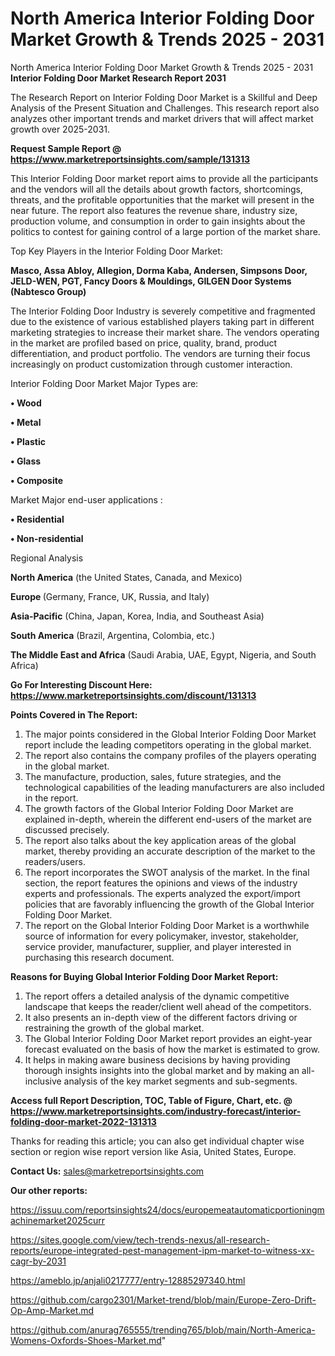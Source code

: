 # North America Interior Folding Door Market Growth & Trends 2025 - 2031
North America Interior Folding Door Market Growth & Trends 2025 - 2031
<strong>Interior Folding Door Market Research Report 2031</strong>

The Research Report on Interior Folding Door Market is a Skillful and Deep Analysis of the Present Situation and Challenges. This research report also analyzes other important trends and market drivers that will affect market growth over 2025-2031.

<strong>Request Sample Report @ <a href=https://www.marketreportsinsights.com/sample/131313>https://www.marketreportsinsights.com/sample/131313</a></strong>

This Interior Folding Door market report aims to provide all the participants and the vendors will all the details about growth factors, shortcomings, threats, and the profitable opportunities that the market will present in the near future. The report also features the revenue share, industry size, production volume, and consumption in order to gain insights about the politics to contest for gaining control of a large portion of the market share.

Top Key Players in the Interior Folding Door Market:

<strong>Masco, Assa Abloy, Allegion, Dorma Kaba, Andersen, Simpsons Door, JELD-WEN, PGT, Fancy Doors & Mouldings, GILGEN Door Systems (Nabtesco Group)</strong>

The Interior Folding Door Industry is severely competitive and fragmented due to the existence of various established players taking part in different marketing strategies to increase their market share. The vendors operating in the market are profiled based on price, quality, brand, product differentiation, and product portfolio. The vendors are turning their focus increasingly on product customization through customer interaction.

Interior Folding Door Market Major Types are:

<strong>• Wood

• Metal

• Plastic

• Glass

• Composite</strong>

Market Major end-user applications :

<strong>• Residential

• Non-residential</strong>

Regional Analysis

</u><strong><b>North America</b></strong> (the United States, Canada, and Mexico)

<strong><b>Europe </b></strong>(Germany, France, UK, Russia, and Italy)

<strong><b>Asia-Pacific</b></strong> (China, Japan, Korea, India, and Southeast Asia)

<strong><b>South America</b></strong> (Brazil, Argentina, Colombia, etc.)

<strong><b>The Middle East and Africa</b></strong> (Saudi Arabia, UAE, Egypt, Nigeria, and South Africa)

<strong>Go For Interesting Discount Here: <a href=https://www.marketreportsinsights.com/discount/131313>https://www.marketreportsinsights.com/discount/131313</a></strong>

<strong>Points Covered in The Report:</strong>
<ol>
  <li>The major points considered in the Global Interior Folding Door Market report include the leading competitors operating in the global market.</li>
  <li>The report also contains the company profiles of the players operating in the global market.</li>
  <li>The manufacture, production, sales, future strategies, and the technological capabilities of the leading manufacturers are also included in the report.</li>
  <li>The growth factors of the Global Interior Folding Door Market are explained in-depth, wherein the different end-users of the market are discussed precisely.</li>
  <li>The report also talks about the key application areas of the global market, thereby providing an accurate description of the market to the readers/users.</li>
  <li>The report incorporates the SWOT analysis of the market. In the final section, the report features the opinions and views of the industry experts and professionals. The experts analyzed the export/import policies that are favorably influencing the growth of the Global Interior Folding Door Market.</li>
  <li>The report on the Global Interior Folding Door Market is a worthwhile source of information for every policymaker, investor, stakeholder, service provider, manufacturer, supplier, and player interested in purchasing this research document.</li>
</ol>
<strong>Reasons for Buying Global Interior Folding Door Market Report:</strong>

<ol>
  <li>The report offers a detailed analysis of the dynamic competitive landscape that keeps the reader/client well ahead of the competitors.</li>
  <li>It also presents an in-depth view of the different factors driving or restraining the growth of the global market.</li>
  <li>The Global Interior Folding Door Market report provides an eight-year forecast evaluated on the basis of how the market is estimated to grow.</li>
  <li>It helps in making aware business decisions by having providing thorough insights insights into the global market and by making an all-inclusive analysis of the key market segments and sub-segments.</li>
</ol>
<strong>Access full Report Description, TOC, Table of Figure, Chart, etc. @ <a href=https://www.marketreportsinsights.com/industry-forecast/interior-folding-door-market-2022-131313>https://www.marketreportsinsights.com/industry-forecast/interior-folding-door-market-2022-131313</a></strong>


Thanks for reading this article; you can also get individual chapter wise section or region wise report version like Asia, United States, Europe.

<strong>Contact Us:</strong>
sales@marketreportsinsights.com

<strong>Our other reports:</strong>

<a href=https://issuu.com/reportsinsights24/docs/europemeatautomaticportioningmachinemarket2025curr>https://issuu.com/reportsinsights24/docs/europemeatautomaticportioningmachinemarket2025curr</a>

<a href=https://sites.google.com/view/tech-trends-nexus/all-research-reports/europe-integrated-pest-management-ipm-market-to-witness-xx-cagr-by-2031>https://sites.google.com/view/tech-trends-nexus/all-research-reports/europe-integrated-pest-management-ipm-market-to-witness-xx-cagr-by-2031</a>

<a href=https://ameblo.jp/anjali0217777/entry-12885297340.html>https://ameblo.jp/anjali0217777/entry-12885297340.html</a>

<a href=https://github.com/cargo2301/Market-trend/blob/main/Europe-Zero-Drift-Op-Amp-Market.md>https://github.com/cargo2301/Market-trend/blob/main/Europe-Zero-Drift-Op-Amp-Market.md</a>

<a href=https://github.com/anurag765555/trending765/blob/main/North-America-Womens-Oxfords-Shoes-Market.md>https://github.com/anurag765555/trending765/blob/main/North-America-Womens-Oxfords-Shoes-Market.md</a>"
